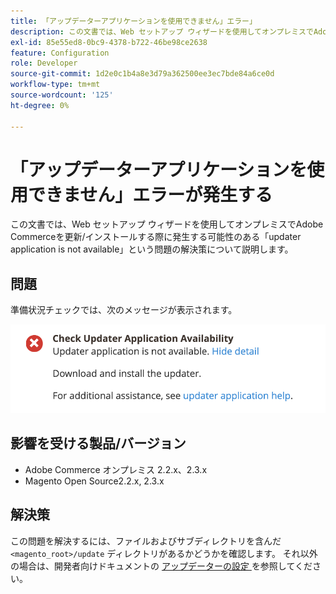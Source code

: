 ```yaml
---
title: 「アップデーターアプリケーションを使用できません」エラー」
description: この文書では、Web セットアップ ウィザードを使用してオンプレミスでAdobe Commerceを更新/インストールする際に発生する可能性のある「updater application is not available」という問題の解決策について説明します。
exl-id: 85e55ed8-0bc9-4378-b722-46be98ce2638
feature: Configuration
role: Developer
source-git-commit: 1d2e0c1b4a8e3d79a362500ee3ec7bde84a6ce0d
workflow-type: tm+mt
source-wordcount: '125'
ht-degree: 0%

---
```


# 「アップデーターアプリケーションを使用できません」エラーが発生する

この文書では、Web セットアップ ウィザードを使用してオンプレミスでAdobe Commerceを更新/インストールする際に発生する可能性のある「updater application is not available」という問題の解決策について説明します。

## 問題

準備状況チェックでは、次のメッセージが表示されます。

![Screen_Shot_2019-08-29_at_1.39.12_PM.png](assets/Screen_Shot_2019-08-29_at_1.39.12_PM.png)

## 影響を受ける製品/バージョン

* Adobe Commerce オンプレミス 2.2.x、2.3.x
* Magento Open Source2.2.x, 2.3.x


## 解決策

この問題を解決するには、ファイルおよびサブディレクトリを含んだ `<magento_root>/update` ディレクトリがあるかどうかを確認します。 それ以外の場合は、開発者向けドキュメントの [ アップデーターの設定 ](https://devdocs.magento.com/guides/v2.3/comp-mgr/updater/update-updater.html) を参照してください。

